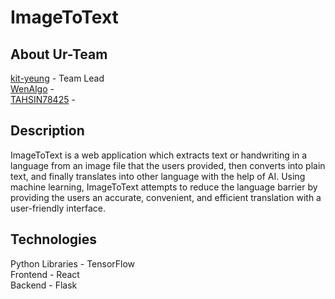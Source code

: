 # ImageToText

## About Ur-Team
[kit-yeung](https://github.com/kit-yeung) - Team Lead<br/>
[WenAlgo](https://github.com/WenAlgo) - <br/>
[TAHSIN78425](https://github.com/TAHSIN78425) - <br/>

## Description
ImageToText is a web application which extracts text or handwriting in a language from an image file that the users provided, then converts into plain text, and finally translates into other language with the help of AI. Using machine learning, ImageToText attempts to reduce the language barrier by providing the users an accurate, convenient, and efficient translation with a user-friendly interface.

## Technologies
Python Libraries - TensorFlow <br/>
Frontend - React<br/>
Backend - Flask
